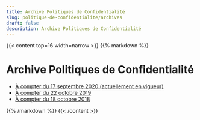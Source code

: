 ```yaml
---
title: Archive Politiques de Confidentialité
slug: politique-de-confidentialite/archives
draft: false
description: Archive Politiques de Confidentialité
---
```


{{< content top=16 width=narrow >}}
{{% markdown %}}
# Archive Politiques de Confidentialité

* [À compter du 17 septembre 2020 (actuellement en vigueur)](/fr/politique-de-confidentialite/archives/20200917)
* [À compter du 22 octobre 2019](/fr/politique-de-confidentialite/archives/20191022)
* [À compter du 18 octobre 2018](/fr/politique-de-confidentialite/archives/20181018)

{{% /markdown %}}
{{< /content >}}

